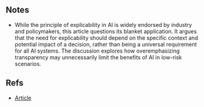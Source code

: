 ## Notes

- While the principle of explicability in AI is widely endorsed by industry and policymakers, this article questions its blanket application. It argues that the need for explicability should depend on the specific context and potential impact of a decision, rather than being a universal requirement for all AI systems. The discussion explores how overemphasizing transparency may unnecessarily limit the benefits of AI in low-risk scenarios.

## Refs

- [Article](https://link.springer.com/article/10.1007/s11023-019-09509-3)